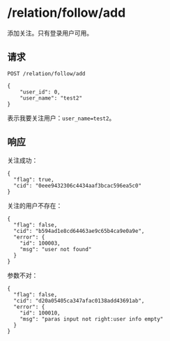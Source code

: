 # /relation/follow/add

添加关注。只有登录用户可用。

## 请求

```
POST /relation/follow/add

{
	"user_id": 0,
	"user_name": "test2"
}
```

表示我要关注用户：`user_name=test2`。

## 响应

关注成功：

```
{
  "flag": true,
  "cid": "0eee9432306c4434aaf3bcac596ea5c0"
}
```

关注的用户不存在：

```
{
  "flag": false,
  "cid": "b594ad1e8cd64463ae9c65b4ca9e0a9e",
  "error": {
    "id": 100003,
    "msg": "user not found"
  }
}
```

参数不对：

```
{
  "flag": false,
  "cid": "d20a05405ca347afac0138add43691ab",
  "error": {
    "id": 100010,
    "msg": "paras input not right:user info empty"
  }
}
```